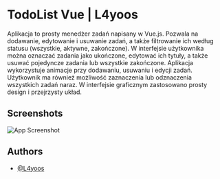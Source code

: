 
# TodoList Vue | L4yoos


Aplikacja to prosty menedżer zadań napisany w Vue.js. Pozwala na dodawanie, edytowanie i usuwanie zadań, a także filtrowanie ich według statusu (wszystkie, aktywne, zakończone). W interfejsie użytkownika można oznaczać zadania jako ukończone, edytować ich tytuły, a także usuwać pojedyncze zadania lub wszystkie zakończone. Aplikacja wykorzystuje animacje przy dodawaniu, usuwaniu i edycji zadań. Użytkownik ma również możliwość zaznaczenia lub odznaczenia wszystkich zadań naraz. W interfejsie graficznym zastosowano prosty design i przejrzysty układ.

## Screenshots

![App Screenshot](https://i.imgur.com/SsJUmt0.png)


## Authors

- [@L4yoos](https://www.github.com/L4yoos)
